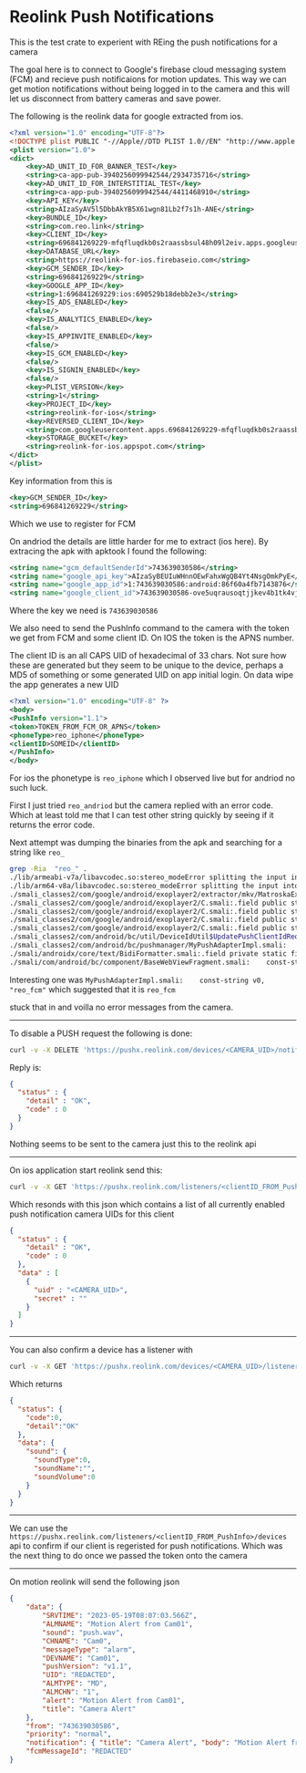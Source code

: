 # Reolink Push Notifications

This is the test crate to experient with REing the push notifications for a
camera

The goal here is to connect to Google's firebase cloud messaging system (FCM)
and recieve push notificaions for motion updates. This way we can get motion
notifications without being logged in to the camera and this will let us
disconnect from battery cameras and save power.

The following is the reolink data for google extracted from ios.

```xml
<?xml version="1.0" encoding="UTF-8"?>
<!DOCTYPE plist PUBLIC "-//Apple//DTD PLIST 1.0//EN" "http://www.apple.com/DTDs/PropertyList-1.0.dtd">
<plist version="1.0">
<dict>
    <key>AD_UNIT_ID_FOR_BANNER_TEST</key>
    <string>ca-app-pub-3940256099942544/2934735716</string>
    <key>AD_UNIT_ID_FOR_INTERSTITIAL_TEST</key>
    <string>ca-app-pub-3940256099942544/4411468910</string>
    <key>API_KEY</key>
    <string>AIzaSyAV5l5DbbAkYB5X61wgn81Lb2f7s1h-ANE</string>
    <key>BUNDLE_ID</key>
    <string>com.reo.link</string>
    <key>CLIENT_ID</key>
    <string>696841269229-mfqfluqdkb0s2raassbsul48h09l2eiv.apps.googleusercontent.com</string>
    <key>DATABASE_URL</key>
    <string>https://reolink-for-ios.firebaseio.com</string>
    <key>GCM_SENDER_ID</key>
    <string>696841269229</string>
    <key>GOOGLE_APP_ID</key>
    <string>1:696841269229:ios:690529b18debb2e3</string>
    <key>IS_ADS_ENABLED</key>
    <false/>
    <key>IS_ANALYTICS_ENABLED</key>
    <false/>
    <key>IS_APPINVITE_ENABLED</key>
    <false/>
    <key>IS_GCM_ENABLED</key>
    <false/>
    <key>IS_SIGNIN_ENABLED</key>
    <false/>
    <key>PLIST_VERSION</key>
    <string>1</string>
    <key>PROJECT_ID</key>
    <string>reolink-for-ios</string>
    <key>REVERSED_CLIENT_ID</key>
    <string>com.googleusercontent.apps.696841269229-mfqfluqdkb0s2raassbsul48h09l2eiv</string>
    <key>STORAGE_BUCKET</key>
    <string>reolink-for-ios.appspot.com</string>
</dict>
</plist>
```

Key information from this is

```xml
<key>GCM_SENDER_ID</key>
<string>696841269229</string>
```

Which we use to register for FCM

On andriod the details are little harder for me to extract (ios here). By
extracing the apk with apktook I found the following:

```xml
<string name="gcm_defaultSenderId">743639030586</string>
<string name="google_api_key">AIzaSyBEUIuWHnnOEwFahxWgQB4Yt4NsgOmkPyE</string>
<string name="google_app_id">1:743639030586:android:86f60a4fb7143876</string>
<string name="google_client_id">743639030586-ove5uqrausoqtjjkev4b1tk4vjdfpt4l.apps.googleusercontent.com</string>
```

Where the key we need is `743639030586`

We also need to send the PushInfo command to the camera with the token we get
from FCM and some client ID. On IOS the token is the APNS number.

The client ID is an all CAPS UID of hexadecimal of 33 chars. Not sure how
these are generated but they seem to be unique to the device, perhaps a MD5 of
something or some generated UID on app initial login. On data wipe the app
generates a new UID

```xml
<?xml version="1.0" encoding="UTF-8" ?>
<body>
<PushInfo version="1.1">
<token>TOKEN_FROM_FCM_OR_APNS</token>
<phoneType>reo_iphone</phoneType>
<clientID>SOMEID</clientID>
</PushInfo>
</body>
```

For ios the phonetype is `reo_iphone` which I observed live but for andriod
no such luck.

First I just tried `reo_andriod` but the camera replied with an error code.
Which at least told me that I can test other string quickly by seeing if it
returns the error code.

Next attempt was dumping the binaries from the apk and searching for a string
like `reo_`

```bash
grep -Ria  "reo_" .
./lib/armeabi-v7a/libavcodec.so:stereo_modeError splitting the input into NAL units.
./lib/arm64-v8a/libavcodec.so:stereo_modeError splitting the input into NAL units.
./smali_classes2/com/google/android/exoplayer2/extractor/mkv/MatroskaExtractor.smali:.field private static final ID_STEREO_MODE:I = 0x53b8
./smali_classes2/com/google/android/exoplayer2/C.smali:.field public static final STEREO_MODE_LEFT_RIGHT:I = 0x2
./smali_classes2/com/google/android/exoplayer2/C.smali:.field public static final STEREO_MODE_MONO:I = 0x0
./smali_classes2/com/google/android/exoplayer2/C.smali:.field public static final STEREO_MODE_STEREO_MESH:I = 0x3
./smali_classes2/com/google/android/exoplayer2/C.smali:.field public static final STEREO_MODE_TOP_BOTTOM:I = 0x1
./smali_classes2/com/android/bc/util/DeviceIdUtil$UpdatePushClientIdRequest.smali:    const-string v2, "reo_fcm"
./smali_classes2/com/android/bc/pushmanager/MyPushAdapterImpl.smali:    const-string v0, "reo_fcm"
./smali/androidx/core/text/BidiFormatter.smali:.field private static final FLAG_STEREO_RESET:I = 0x2
./smali/com/android/bc/component/BaseWebViewFragment.smali:    const-string v2, "REO_LANGUAGE="
```

Interesting one was `MyPushAdapterImpl.smali:    const-string v0, "reo_fcm"`
which suggested that it is `reo_fcm`

stuck that in and voilla no error messages from the camera.

---

To disable a PUSH request the following is done:

```bash
curl -v -X DELETE 'https://pushx.reolink.com/devices/<CAMERA_UID>/notifications/listeners/<clientID_FROM_PushInfo>' -H 'Cookie:'
```

Reply is:

```json
{
  "status" : {
    "detail" : "OK",
    "code" : 0
  }
}
```

Nothing seems to be sent to the camera just this to the reolink api

---

On ios application start reolink send this:

```bash
curl -v -X GET 'https://pushx.reolink.com/listeners/<clientID_FROM_PushInfo>/devices' -H 'Accept-Encoding: gzip, deflate, br' -H 'Accept: */*' -H 'Accept-Language: en-GB,en;q=0.9' -H 'Cookie:'
```

Which resonds with this json which contains a list of all currently
enabled push notification camera UIDs for this client

```json
{
  "status" : {
    "detail" : "OK",
    "code" : 0
  },
  "data" : [
    {
      "uid" : "<CAMERA_UID>",
      "secret" : ""
    }
  ]
}
```

---

You can also confirm a device has a listener with

```bash
curl -v -X GET 'https://pushx.reolink.com/devices/<CAMERA_UID>/listeners/<clientID_FROM_PushInfo>/config' -H 'Cookie:'
```

Which returns

```json
{
  "status": {
    "code":0,
    "detail":"OK"
  },
  "data": {
    "sound": {
      "soundType":0,
      "soundName":"",
      "soundVolume":0
    }
  }
}
```

---

We can use the
`https://pushx.reolink.com/listeners/<clientID_FROM_PushInfo>/devices`
api to confirm if our client is regeristed for push notifications.
Which was the next thing to do once we passed the token onto the camera

---

On motion reolink will send the following json

```json
{
    "data": {
        "SRVTIME": "2023-05-19T08:07:03.566Z",
        "ALMNAME": "Motion Alert from Cam01",
        "sound": "push.wav",
        "CHNAME": "Cam0",
        "messageType": "alarm",
        "DEVNAME": "Cam01",
        "pushVersion": "v1.1",
        "UID": "REDACTED",
        "ALMTYPE": "MD",
        "ALMCHN": "1",
        "alert": "Motion Alert from Cam01",
        "title": "Camera Alert"
    },
    "from": "743639030586",
    "priority": "normal",
    "notification": { "title": "Camera Alert", "body": "Motion Alert from Cam01" },
    "fcmMessageId": "REDACTED"
}
```
